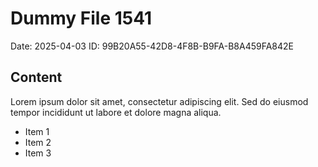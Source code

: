 # Dummy File 1541

Date: 2025-04-03
ID: 99B20A55-42D8-4F8B-B9FA-B8A459FA842E

## Content

Lorem ipsum dolor sit amet, consectetur adipiscing elit.
Sed do eiusmod tempor incididunt ut labore et dolore magna aliqua.

* Item 1
* Item 2
* Item 3
